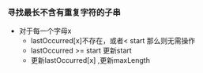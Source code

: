 ###  寻找最长不含有重复字符的子串

* 对于每一个字母x
    * lastOccurred[x]不存在，或者< start 那么则无需操作
    * lastOccurred >= start 更新start
    * 更新lastOccurred[x] ,更新maxLength
    
